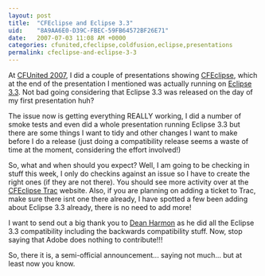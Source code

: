 ```yaml
---
layout: post
title:  "CFEclipse and Eclipse 3.3"
uid:	"8A9AA6E0-D39C-FBEC-59FB64572BF26E71"
date:   2007-07-03 11:08 AM +0000
categories: cfunited,cfeclipse,coldfusion,eclipse,presentations
permalink: cfeclipse-and-eclipse-3-3
---
```

At <a href="http://cfunited.com/">CFUnited 2007</a>, I did a couple of presentations showing <a href="http://www.cfeclipse.org/">CFEclipse</a>, which at the end of the presentation I mentioned was actually running on <a href="http://www.eclipse.org/europa/">Eclipse 3.3</a>. Not bad going considering that Eclipse 3.3 was released on the day of my first presentation huh?

The issue now is getting everything REALLY working, I did a number of smoke tests and even did a whole presentation running Eclipse 3.3 but there are some things I want to tidy and other changes I want to make before I do a release (just doing a compatibility release seems a waste of time at the moment, considering the effort involved!)

So, what and when should you expect? Well, I am going to be checking in stuff this week, I only do checkins against an issue so I have to create the right ones (if they are not there). You should see more activity over at the <a href="http://trac.cfeclipse.org/cfeclipse/timeline">CFEclipse Trac</a> website. Also, if you are planning on adding a ticket to Trac, make sure there isnt one there already, I have spotted a few been adding about Eclipse 3.3 already, there is no need to add more!

I want to send out a big thank you to <a href="http://www.cfreport.org/">Dean Harmon</a> as he did all the Eclipse 3.3 compatibility including the backwards compatibility stuff. Now, stop saying that Adobe does nothing to contribute!!!

So, there it is, a semi-official announcement... saying not much... but at least now you know.
